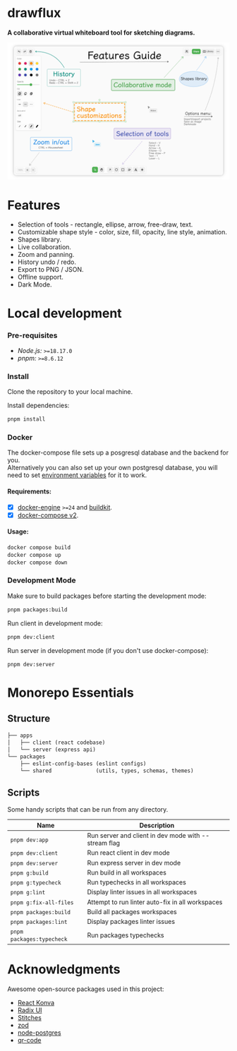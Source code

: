 # drawflux

**A collaborative virtual whiteboard tool for sketching diagrams.**

<picture>
    <source media="(prefers-color-scheme: dark)" srcset="./assets/screenshot-dark.png">
    <img alt="drawflux" src="./assets/screenshot.png" style="visibility:visible max-width:100%;">
</picture>

# Features

- Selection of tools - rectangle, ellipse, arrow, free-draw, text.
- Customizable shape style - color, size, fill, opacity, line style, animation.
- Shapes library.
- Live collaboration.
- Zoom and panning.
- History undo / redo.
- Export to PNG / JSON.
- Offline support.
- Dark Mode.

# Local development

### Pre-requisites

- _Node.js:_ `>=18.17.0`
- _pnpm:_ `>=8.6.12`

### Install

Clone the repository to your local machine.

Install dependencies:

```bash
pnpm install
```

### Docker

The docker-compose file sets up a posgresql database and the backend for you.\
Alternatively you can also set up your own postgresql database, you will need to set
[environment variables](https://node-postgres.com/features/connecting#environment-variables) for it to work.

#### Requirements:

- [x] [docker-engine](https://docs.docker.com/get-docker) `>=24` and [buildkit](https://docs.docker.com/build/buildkit/).
- [x] [docker-compose v2](https://docs.docker.com/compose).

#### Usage:

```sh
docker compose build
docker compose up
docker compose down
```

### Development Mode

Make sure to build packages before starting the development mode:

```bash
pnpm packages:build
```

Run client in development mode:

```bash
pnpm dev:client
```

Run server in development mode (if you don't use docker-compose):

```bash
pnpm dev:server
```

# Monorepo Essentials

## Structure

```
├── apps
│   ├── client (react codebase)
│   └── server (express api)
└── packages
    ├── eslint-config-bases (eslint configs)
    └── shared              (utils, types, schemas, themes)
```

## Scripts

Some handy scripts that can be run from any directory.

| Name                      | Description                                          |
| ------------------------- | ---------------------------------------------------- |
| `pnpm dev:app`            | Run server and client in dev mode with --stream flag |
| `pnpm dev:client`         | Run react client in dev mode                         |
| `pnpm dev:server`         | Run express server in dev mode                       |
| `pnpm g:build`            | Run build in all workspaces                          |
| `pnpm g:typecheck`        | Run typechecks in all workspaces                     |
| `pnpm g:lint`             | Display linter issues in all workspaces              |
| `pnpm g:fix-all-files`    | Attempt to run linter auto-fix in all workspaces     |
| `pnpm packages:build`     | Build all packages workspaces                        |
| `pnpm packages:lint`      | Display packages linter issues                       |
| `pnpm packages:typecheck` | Run packages typechecks                              |

# Acknowledgments

Awesome open-source packages used in this project:

- [React Konva](https://konvajs.org/docs/react/Intro.html)
- [Radix UI](https://www.radix-ui.com)
- [Stitches](https://stitches.dev)
- [zod](https://zod.dev)
- [node-postgres](https://node-postgres.com)
- [qr-code](https://github.com/soldair/node-qrcode)

